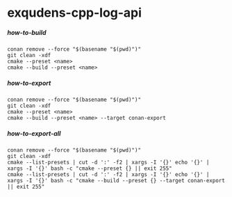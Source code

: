 # exqudens-cpp-log-api

##### how-to-build

```
conan remove --force "$(basename "$(pwd)")"
git clean -xdf
cmake --preset <name>
cmake --build --preset <name>
```

##### how-to-export

```
conan remove --force "$(basename "$(pwd)")"
git clean -xdf
cmake --preset <name>
cmake --build --preset <name> --target conan-export
```

##### how-to-export-all

```
conan remove --force "$(basename "$(pwd)")"
git clean -xdf
cmake --list-presets | cut -d ':' -f2 | xargs -I '{}' echo '{}' | xargs -I '{}' bash -c "cmake --preset {} || exit 255"
cmake --list-presets | cut -d ':' -f2 | xargs -I '{}' echo '{}' | xargs -I '{}' bash -c "cmake --build --preset {} --target conan-export || exit 255"
```
